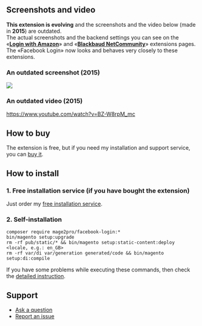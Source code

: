 ## Screenshots and video
**This extension is evolving** and the screenshots and the video below (made in **2015**) are outdated.  
The actual screenshots and the backend settings you can see on the «**[Login with Amazon]( https://mage2.pro/t/1763)**» and «**[Blackbaud NetCommunity](https://mage2.pro/t/2173)**» extensions pages.  
The «Facebook Login» now looks and behaves very closely to these extensions.

### An outdated screenshot (2015)
![](https://mage2.pro/uploads/default/original/1X/9d55c5338c7bf62bd8bb7196469bc4239cb09591.png)

### An outdated video (2015)
https://www.youtube.com/watch?v=BZ-W8rpM_mc

## How to buy
The extension is free, but if you need my installation and support service, you can [buy it](https://mage2.pro/t/136).

## How to install
### 1. Free installation service (if you have bought the extension)
Just order my [free installation service](https://mage2.pro/t/3585).

### 2. Self-installation
```
composer require mage2pro/facebook-login:*
bin/magento setup:upgrade
rm -rf pub/static/* && bin/magento setup:static-content:deploy <locale, e.g.: en_GB>
rm -rf var/di var/generation generated/code && bin/magento setup:di:compile
```
If you have some problems while executing these commands, then check the [detailed instruction](https://mage2.pro/t/263).


## Support
- [Ask a question](https://mage2.pro/c/extensions/facebook-login)
- [Report an issue](https://github.com/mage2pro/facebook-login/issues)



